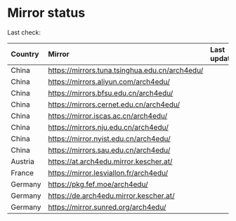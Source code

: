 <script src="./time.js"></script>
# Mirror status
Last check: <script type="text/javascript">localize(1721895937.0702446);</script>

|Country|Mirror|Last update|
|:------|:-----|:----------|
|China|https://mirrors.tuna.tsinghua.edu.cn/arch4edu/|<script type="text/javascript">localize(1721846211);</script>|
|China|https://mirrors.aliyun.com/arch4edu/|<script type="text/javascript">localize(1721846211);</script>|
|China|https://mirrors.bfsu.edu.cn/arch4edu/|<script type="text/javascript">localize(1721846211);</script>|
|China|https://mirrors.cernet.edu.cn/arch4edu/|<script type="text/javascript">localize(1721846211);</script>|
|China|https://mirror.iscas.ac.cn/arch4edu/|<script type="text/javascript">localize(1721846211);</script>|
|China|https://mirrors.nju.edu.cn/arch4edu/|<script type="text/javascript">localize(1721846211);</script>|
|China|https://mirror.nyist.edu.cn/arch4edu/|<script type="text/javascript">localize(1721846211);</script>|
|China|https://mirrors.sau.edu.cn/arch4edu/|<script type="text/javascript">localize(1721846211);</script>|
|Austria|https://at.arch4edu.mirror.kescher.at/|<script type="text/javascript">localize(1721846211);</script>|
|France|https://mirror.lesviallon.fr/arch4edu/|<script type="text/javascript">localize(1721846211);</script>|
|Germany|https://pkg.fef.moe/arch4edu/|<script type="text/javascript">localize(1721846211);</script>|
|Germany|https://de.arch4edu.mirror.kescher.at/|<script type="text/javascript">localize(1721846211);</script>|
|Germany|https://mirror.sunred.org/arch4edu/|<script type="text/javascript">localize(1721846211);</script>|

<script src="./tablefilter/tablefilter.js"></script>
<script src="./table.js"></script>